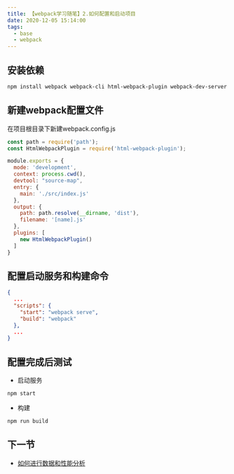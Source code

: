```yaml
---
title: 【webpack学习随笔】2.如何配置和启动项目
date: 2020-12-05 15:14:00
tags:
  - base
  - webpack
---
```


## 安装依赖
```bash
npm install webpack webpack-cli html-webpack-plugin webpack-dev-server cross-env -D
```

## 新建webpack配置文件
在项目根目录下新建webpack.config.js

```js
const path = require('path');
const HtmlWebpackPlugin = require('html-webpack-plugin');

module.exports = {
  mode: 'development',
  context: process.cwd(),
  devtool: "source-map",
  entry: {
    main: './src/index.js'
  },
  output: {
    path: path.resolve(__dirname, 'dist'),
    filename: '[name].js'
  },
  plugins: [
    new HtmlWebpackPlugin()
  ]
}
```

## 配置启动服务和构建命令
```json
{
  ...
  "scripts": {
    "start": "webpack serve",
    "build": "webpack"
  },
  ...
}
```

## 配置完成后测试
- 启动服务 
```bash
npm start
```

- 构建
```bash
npm run build
```

## 下一节
- [如何进行数据和性能分析](/2020/12/05/webpack_5/)